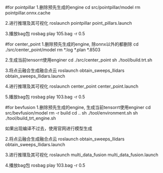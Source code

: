 #for pointpillar
1.删除预先生成的engine
cd src/pointpillar/model
rm pointpillar.onnx.cache

2.进行推理及其可视化
roslaunch pointpillar point_pillars.launch

3.播放bag包
rosbag  play 105.bag -r 0.5

#for center_point 
1.删除预先生成的engine, 除onnx以外的都删除
cd ./src/center_point/model
rm *.log *.plan *.8503

2.生成当前tensorrt使用enginer
cd ./src/center_point
sh ./tool/build.trt.sh

3.将点云融合生成融合点云
roslaunch obtain_sweeps_llidars obtain_sweeps_llidars.launch

4.进行推理及其可视化
roslaunch center_point center_point.launch

5.播放bag包
rosbag  play 103.bag -r 0.5

#for bevfusion
1.删除预先生成的engine, 生成当前tensorrt使用enginer
cd src/bevfusion/model
rm -r build
cd ..
sh ./tool/environment.sh
sh ./tool/build_trt_engine.sh

如果出现编译不过去，使用官网进行模型生成

2.将点云融合生成融合点云
roslaunch obtain_sweeps_llidars obtain_sweeps_llidars.launch

3.进行推理及其可视化
roslaunch multi_data_fusion multi_data_fusion.launch

4.播放bag包
rosbag  play 103.bag -r 0.5